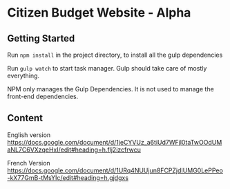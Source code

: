 # Citizen Budget Website - Alpha

## Getting Started

Run `npm install` in the project directory, to install all the gulp dependencies

Run `gulp watch` to start task manager. Gulp should take care of mostly everything.

NPM only manages the Gulp Dependencies. It is not used to manage the front-end dependencies.

## Content

English version
https://docs.google.com/document/d/1jeCYVUz_a6tiUd7WFjl0taTwOOdUMaNL7C6VXzqeHxI/edit#heading=h.flj2izcfrwcu

French Version
https://docs.google.com/document/d/1URq4NUUjun8FCPZjdIUMG0LePPeo-kX77GmB-tMsYIc/edit#heading=h.gjdgxs
